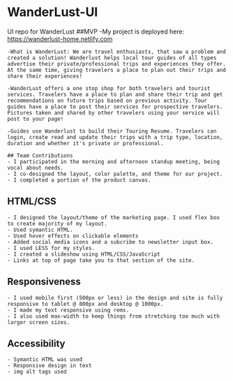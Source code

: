 # WanderLust-UI
UI repo for WanderLust
##MVP
    -My project is deployed here: https://wanderlust-home.netlify.com

    -What is WanderLust: We are travel enthusiasts, that saw a problem and created a solution! Wanderlust helps local tour guides of all types advertise their private/professional trips and experiences they offer. At the same time, giving travelers a place to plan out their trips and share their experiences!

    -WanderLust offers a one stop shop for both travelers and tourist services. Travelers have a place to plan and share their trip and get recommendations on future trips based on previous activity. Tour guides have a place to post their services for prospective travelers. Pictures taken and shared by other travelers using your service will post to your page!
    
    -Guides use Wanderlust to build their Touring Resume. Travelers can login, create read and update their trips with a trip type, location, duration and whether it's private or professional.

    ## Team Contributions
    - I participated in the morning and afternoon standup meeting, being vocal about needs.
    - I co-designed the layout, color palette, and theme for our project.
    - I completed a portion of the product canvas.

## HTML/CSS
    - I designed the layout/theme of the marketing page. I used flex box to create majority of my layout.
    - Used symantic HTML.
    - Used hover effects on clickable elements 
    - Added social media icons and a subcribe to newsletter input box.
    - I used LESS for my styles.
    - I created a slideshow using HTML/CSS/JavaScript
    - Links at top of page take you to that section of the site.

## Responsiveness
    - I used mobile first (500px or less) in the design and site is fully responsive to tablet @ 800px and desktop @ 1000px. 
    - I made my text responsive using rems.
    - I also used max-width to keep things from stretching too much with larger screen sizes.

## Accessibility
    - Symantic HTML was used
    - Responsive design in text
    - img alt tags used